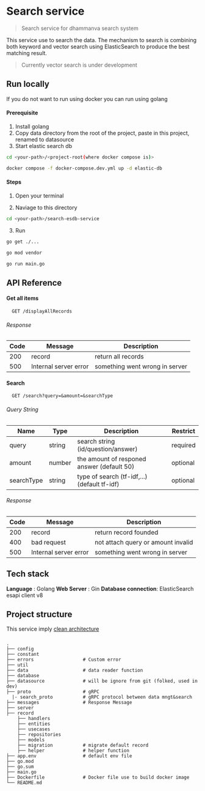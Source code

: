 # Search service 
> Search service for dhammanva search system

This service use to search the data. The mechanism to search is combining both keyword and vector search using ElasticSearch to produce the best matching result. 

> Currently vector search is under development

## Run locally 
If you do not want to run using docker you can run using golang

#### Prerequisite 

1. Install golang 
2. Copy data directory from the root of the project, paste in this project, renamed to datasource
3. Start elastic search db 
``` bash
cd <your-path>/<project-root(where docker compose is)>
```
``` bash
docker compose -f docker-compose.dev.yml up -d elastic-db
```

#### Steps
1. Open your terminal

2. Naviage to this directory 
```bash
cd <your-path>/search-esdb-service
```

3. Run
```bash
go get ./...
```
```bash
go mod vendor
```
```bash
go run main.go 
```

## API Reference

#### Get all items

```http
  GET /displayAllRecords
```

###### Response
| Code         | Message   | Description           |
|--------------|--------|-----------------------|
| 200 | record | return all records |
| 500 | Internal server error  | something went wrong in server |

#### Search

```http
  GET /search?query=&amount=&searchType
```
###### Query  String
| Name         | Type   | Description           |Restrict           |
|--------------|--------|-----------------------|-----------------------|
| query | string  | search string (id/question/answer) | required |
| amount | number  | the amount of responed answer (default 50) | optional |
| searchType | string  | type of search (tf-idf,...) (default tf-idf) | optional |


###### Response 
| Code         | Message   | Description           |
|--------------|--------|-----------------------|
| 200 | record | return record founded |
| 400 | bad request  | not attach query or amount invalid |
| 500 | Internal server error  | something went wrong in server |

## Tech stack 
**Language** : Golang
**Web Server** : Gin
**Database connection**: ElasticSearch esapi client v8

## Project structure
This service imply [clean architecture](https://blog.cleancoder.com/uncle-bob/2012/08/13/the-clean-architecture.html)
### 

    .
    ├── config
    ├── constant 
    ├── errors                  # Custom error   
    ├── util      
    ├── data                    # data reader function
    ├── database 
    ├── datasource              # will be ignore from git (folked, used in dev) 
    ├── proto                   # gRPC   
      |- search_proto           # gRPC protocol between data mngt&search                  
    ├── messages                # Response Message
    ├── server                     
    ├── record
        ├── handlers           
        ├── entities
        ├── usecases
        ├── repositories
        ├── models
        ├── migration           # migrate default record
        ├── helper              # helper function  
    ├── app.env                 # default env file
    ├── go.mod               
    ├── go.sum               
    ├── main.go              
    ├── Dockerfile              # Docker file use to build docker image
    └── README.md
